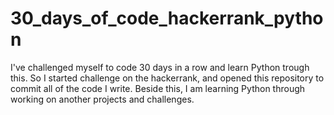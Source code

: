 # 30_days_of_code_hackerrank_python
I've challenged myself to code 30 days in a row and learn Python trough this. So I started challenge on the hackerrank, and opened this repository to commit all of the code I write.
Beside this, I am learning Python through working on another projects and challenges.

